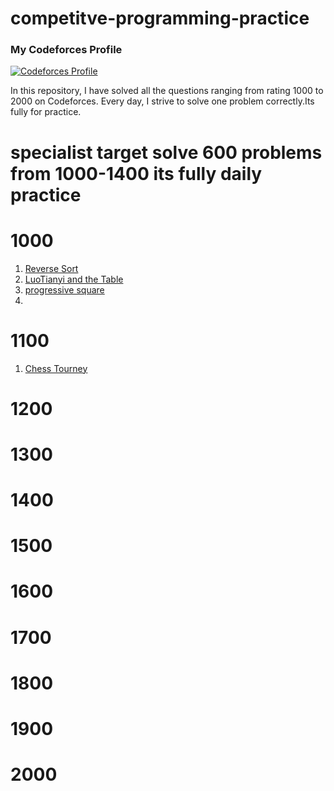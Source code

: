 # competitve-programming-practice
### My Codeforces Profile

[![Codeforces Profile](https://run.kaist.ac.kr/badges/codeforces/smsdeprep.svg)](https://codeforces.com/profile/smsdeprep)

In this repository, I have solved all the questions ranging from rating 1000 to 2000 on Codeforces. Every day, I strive to solve one problem correctly.Its fully for practice.

# specialist target solve 600 problems from 1000-1400 its fully daily practice 

# 1000
1. [Reverse Sort](https://codeforces.com/problemset/problem/1605/B)
2. [LuoTianyi and the Table](https://codeforces.com/contest/1825/problem/B)
3. [progressive square](https://codeforces.com/contest/1955/problem/B)
4. 
# 1100
1. [Chess Tourney](https://codeforces.com/problemset/problem/845/A)

# 1200

# 1300

# 1400

# 1500

# 1600

# 1700

# 1800

# 1900

# 2000

